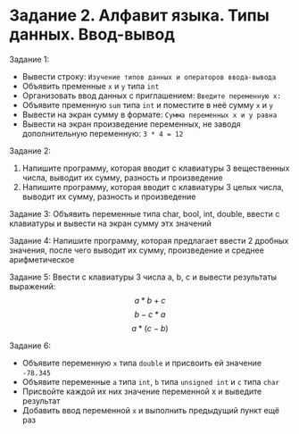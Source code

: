 # Задание 2. Алфавит языка. Типы данных. Ввод-вывод

Задание 1:
- Вывести строку: `Изучение типов данных и операторов ввода-вывода`
- Объявить пременные `x` и `y` типа `int`
- Организовать ввод данных с приглашением: `Введите переменную x:`
- Объявите пременную `sum` типа `int` и поместите в неё сумму `x` и `y`
- Вывести на экран сумму в формате: `Сумма переменных x и y равна `
- Вывести на экран произведение переменных, не заводя дополнительную переменную: `3 * 4 = 12`

Задание 2:
1) Напишите программу, которая вводит с клавиатуры 3 вещественных числа, выводит их сумму, разность и произведение
2) Напишите программу, которая вводит с клавиатуры 3 целых числа, выводит их сумму, разность и произведение

Задание 3: Объявить переменные типа char, bool, int, double, ввести с клавиатуры и вывести на экран сумму этх значений

Задание 4: Напишите программу, которая предлагает ввести 2 дробных значения, после чего выводит их сумму, произведение и среднее арифметическое

Задание 5: Ввести с клавиатуры 3 числа a, b, c и вывести результаты выражений:
$$a * b + c$$
$$b - c * a$$
$$a * (c - b)$$

Задание 6: 
- Объявите переменную `x` типа `double` и присвоить ей значение `-78.345`
- Объявите переменные `a` типа `int`, `b` типа `unsigned int` и `c` типа `char`
- Присвойте каждой их них значение переменной x и выведите результат
- Добавить ввод переменной `x` и выполнить предыдущий пункт ещё раз